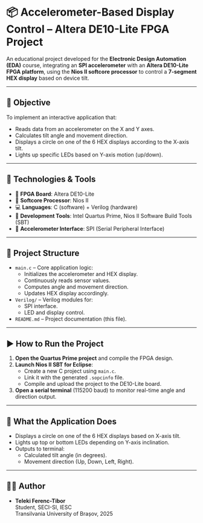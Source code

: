 # 📦 Accelerometer-Based Display Control – Altera DE10-Lite FPGA Project

An educational project developed for the **Electronic Design Automation (EDA)** course, integrating an **SPI accelerometer** with an **Altera DE10-Lite FPGA platform**, using the **Nios II softcore processor** to control a **7-segment HEX display** based on device tilt.

---

## 🎯 Objective

To implement an interactive application that:

- Reads data from an accelerometer on the X and Y axes.
- Calculates tilt angle and movement direction.
- Displays a circle on one of the 6 HEX displays according to the X-axis tilt.
- Lights up specific LEDs based on Y-axis motion (up/down).

---

## 🧰 Technologies & Tools

- 🔌 **FPGA Board**: Altera DE10-Lite
- 🧠 **Softcore Processor**: Nios II
- 💻 **Languages**: C (software) + Verilog (hardware)
- 🧪 **Development Tools**: Intel Quartus Prime, Nios II Software Build Tools (SBT)
- 📡 **Accelerometer Interface**: SPI (Serial Peripheral Interface)

---

## 📁 Project Structure

- `main.c` – Core application logic:
  - Initializes the accelerometer and HEX display.
  - Continuously reads sensor values.
  - Computes angle and movement direction.
  - Updates HEX display accordingly.
- `Verilog/` – Verilog modules for:
  - SPI interface.
  - LED and display control.
- `README.md` – Project documentation (this file).

---

## ▶️ How to Run the Project

1. **Open the Quartus Prime project** and compile the FPGA design.
2. **Launch Nios II SBT for Eclipse**:
   - Create a new C project using `main.c`.
   - Link it with the generated `.sopcinfo` file.
   - Compile and upload the project to the DE10-Lite board.
3. **Open a serial terminal** (115200 baud) to monitor real-time angle and direction output.

---

## 🧪 What the Application Does

- Displays a circle on one of the 6 HEX displays based on X-axis tilt.
- Lights up top or bottom LEDs depending on Y-axis inclination.
- Outputs to terminal:
  - Calculated tilt angle (in degrees).
  - Movement direction (Up, Down, Left, Right).

---

## 🧑‍💻 Author

- **Teleki Ferenc-Tibor**  
  Student, SECI-SI, IESC  
  Transilvania University of Brașov, 2025

